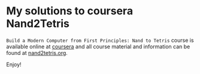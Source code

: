 # My solutions to coursera Nand2Tetris

`Build a Modern Computer from First Principles: Nand to Tetris` course is available online at [coursera](https://www.coursera.org/) and all course material and information can be found at [nand2tetris.org](https://www.nand2tetris.org/).

Enjoy!
